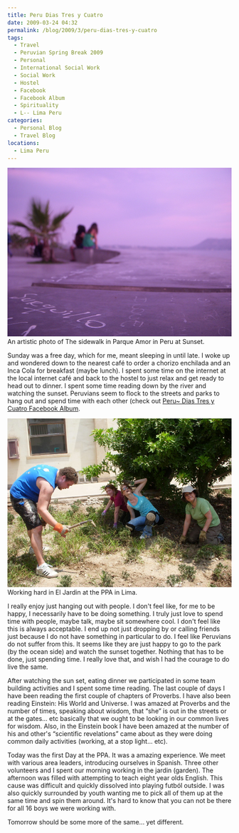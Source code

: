 ```yaml
---
title: Peru Dias Tres y Cuatro 
date: 2009-03-24 04:32
permalink: /blog/2009/3/peru-dias-tres-y-cuatro
tags:
  - Travel
  - Peruvian Spring Break 2009
  - Personal
  - International Social Work
  - Social Work
  - Hostel
  - Facebook
  - Facebook Album
  - Spirituality
  - L-- Lima Peru
categories:
  - Personal Blog
  - Travel Blog
locations: 
  - Lima Peru
---
```


![ An artistic photo of The sidewalk in Parque Amor in Peru at Sunset. ][1] An artistic photo of The sidewalk in Parque Amor in Peru at Sunset.

   [1]: /assets/media/lima-peru-sidewalk.JPG

Sunday was a free day, which for me, meant sleeping in until late. I woke up and wondered down to the nearest café to order a chorizo enchilada and an Inca Cola for breakfast (maybe lunch). I spent some time on the internet at the local internet café and back to the hostel to just relax and get ready to head out to dinner. I spent some time reading down by the river and watching the sunset. Peruvians seem to flock to the streets and parks to hang out and spend time with each other (check out [Peru~ Dias Tres y Cuatro Facebook Album][2].

   [2]: https://www.facebook.com/media/set/?set=a.514407022486.2033848.44504407&type=1&l=c5b97ed2a6

![ Working hard in El Jardin at the PPA in Lima.    ][3] Working hard in El Jardin at the PPA in Lima.

   [3]: /assets/media/lima-peru-ppa-working-hard-en-el-jardin.jpg

I really enjoy just hanging out with people. I don't feel like, for me to be happy, I necessarily have to be doing something. I truly just love to spend time with people, maybe talk, maybe sit somewhere cool. I don't feel like this is always acceptable. I end up not just dropping by or calling friends just because I do not have something in particular to do. I feel like Peruvians do not suffer from this. It seems like they are just happy to go to the park (by the ocean side) and watch the sunset together. Nothing that has to be done, just spending time. I really love that, and wish I had the courage to do live the same.  

After watching the sun set, eating dinner we participated in some team building activities and I spent some time reading. The last couple of days I have been reading the first couple of chapters of Proverbs. I have also been reading Einstein: His World and Universe. I was amazed at Proverbs and the number of times, speaking about wisdom, that “she” is out in the streets or at the gates… etc basically that we ought to be looking in our common lives for wisdom. Also, in the Einstein book I have been amazed at the number of his and other's “scientific revelations” came about as they were doing common daily activities (working, at a stop light... etc).

Today was the first Day at the PPA. It was a amazing experience. We meet with various area leaders, introducing ourselves in Spanish. Three other volunteers and I spent our morning working in the jardin (garden). The afternoon was filled with attempting to teach eight year olds English. This cause was difficult and quickly dissolved into playing futból outside. I was also quickly surrounded by youth wanting me to pick all of them up at the same time and spin them around. It's hard to know that you can not be there for all 16 boys we were working with.

Tomorrow should be some more of the same... yet different.
